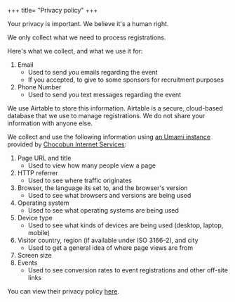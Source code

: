 +++
title= "Privacy policy"
+++

Your privacy is important. We believe it's a human right.

We only collect what we need to process registrations.

Here's what we collect, and what we use it for:
1. Email
    - Used to send you emails regarding the event
    - If you accepted, to give to some sponsors for recruitment purposes
2. Phone Number
    - Used to send you text messages regarding the event

We use Airtable to store this information. Airtable is a secure, cloud-based database that we use to manage registrations. We do not share your information with anyone else.

We collect and use the following information using [an Umami instance](https://umami.is) provided by [Chocobun Internet Services](https://chocobun.net):
1. Page URL and title
    - Used to view how many people view a page
2. HTTP referrer
    - Used to see where traffic originates
3. Browser, the language its set to, and the browser's version
    - Used to see what browsers and versions are being used
4. Operating system
    - Used to see what operating systems are being used
5. Device type
    - Used to see what kinds of devices are being used (desktop, laptop, mobile)
6. Visitor country, region (if available under ISO 3166-2), and city
    - Used to get a general idea of where page views are from
7. Screen size
8. Events
    - Used to see conversion rates to event registrations and other off-site links

You can view their privacy policy [here](https://chocobun.net/privacy).